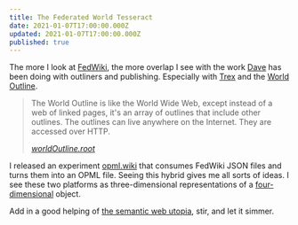 ```yaml
---
title: The Federated World Tesseract
date: 2021-01-07T17:00:00.000Z
updated: 2021-01-07T17:00:00.000Z
published: true
---
```


The more I look at [FedWiki](http://fedwiki.org/view/welcome-visitors/view/federated-wiki), the more overlap I see with the work [Dave](http://scripting.com/) has been doing with outliners and publishing. Especially with [Trex](http://docs.fargo.io/contentManagement/trex/) and the [World Outline](http://howto.worldoutline.org/). 

> The World Outline is like the World Wide Web, except instead of a web of linked pages, it's an array of outlines that include other outlines. The outlines can live anywhere on the Internet. They are accessed over HTTP.
>
> <cite>[worldOutline.root](http://howto.worldoutline.org/)</cite>

I released an experiment [opml.wiki](http://opml.wiki/) that consumes FedWiki JSON files and turns them into an OPML file. Seeing this hybrid gives me all sorts of ideas. I see these two platforms as three-dimensional representations of a [four-dimensional](https://en.wikipedia.org/wiki/Tesseract) object.

Add in a good helping of [the semantic web utopia](https://doriantaylor.com/the-symbol-management-problem), stir, and let it simmer.

